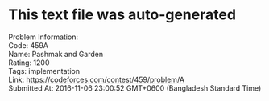 # This text file was auto-generated  
  
Problem Information:  
Code: 459A  
Name: Pashmak and Garden  
Rating: 1200  
Tags: implementation  
Link: https://codeforces.com/contest/459/problem/A  
Submitted At: 2016-11-06 23:00:52 GMT+0600 (Bangladesh Standard Time)  
